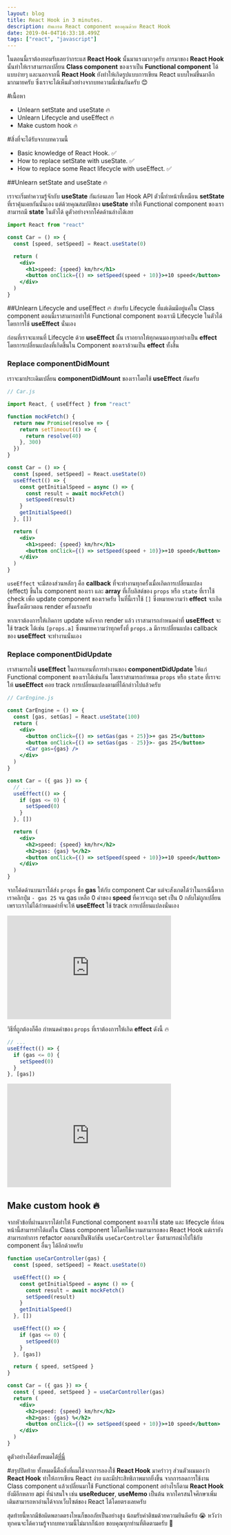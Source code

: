 ```yaml
---
layout: blog
title: React Hook in 3 minutes.
description: อัพเกรด React component ของคุณด้วย React Hook
date: 2019-04-04T16:33:18.499Z
tags: ["react", "javascript"]
---
```


ในตอนนี้เราต้องยอมรับเลยว่ากระแส **React Hook** นั้นมาแรงมากๆครับ การมาของ **React Hook** นั้นทำให้เราสามารถเปลี่ยน **Class component** ของเราเป็น **Functional component** ได้แบบง่ายๆ และนอกจากนี้ **React Hook** ยังทำให้เกิดรูปแบบการเขียน React แบบใหม่ขึ้นมาอีกมากมายครับ ซึ่งเราจะได้เห็นตัวอย่างจากบทความนี้เช่นกันครับ :blush:

#เนื้อหา

- Unlearn setState and useState :fire:
- Unlearn Lifecycle and useEffect :fire:
- Make custom hook :fire:

#สิ่งที่จะได้รับจากบทความนี้

- Basic knowledge of React Hook. :white_check_mark:
- How to replace setState with useState. :white_check_mark:
- How to replace some React lifecycle with useEffect. :white_check_mark:

##Unlearn setState and useState :fire:

เราจะเริ่มทำความรู้จักกับ **useState** กันก่อนเลย โดย Hook API ตัวนี้ทำหน้าที่เหมือน **setState** ที่เราคุ้นเคยกันนั่นเอง แต่ด้วยคุณสมบัติของ **useState** ทำให้ Functional component ของเราสามารถมี **state** ในตัวได้ ดูตัวอย่างจากโค้ดด้านล่างได้เลย

```jsx
import React from "react"

const Car = () => {
  const [speed, setSpeed] = React.useState(0)

  return (
    <div>
      <h1>speed: {speed} km/hr</h1>
      <button onClick={() => setSpeed(speed + 10)}>+10 speed</button>
    </div>
  )
}
```

##Unlearn Lifecycle and useEffect :fire:
สำหรับ Lifecycle ที่แต่เดิมมีอยู่แค่ใน Class component ตอนนี้เราสามารถทำให้ Functional component ของเรามี Lifecycle ในตัวได้ โดยการใช้ **useEffect** นั่นเอง

ก่อนที่เราจะแทนที่ Lifecycle ด้วย **useEffect** นั้น เราอยากให้ทุกคนมองทุกอย่างเป็น **effect** โดยการเปลี่ยนแปลงที่เกิดขึ้นใน Component ของเราล้วนเป็น **effect** ทั้งสิ้น

### Replace componentDidMount

เราจะมาประเดิมเปลี่ยน **componentDidMount** ของเราโดยใช้ **useEffect** กันครับ

```jsx
// Car.js

import React, { useEffect } from "react"

function mockFetch() {
  return new Promise(resolve => {
    return setTimeout(() => {
      return resolve(40)
    }, 300)
  })
}

const Car = () => {
  const [speed, setSpeed] = React.useState(0)
  useEffect(() => {
    const getInitialSpeed = async () => {
      const result = await mockFetch()
      setSpeed(result)
    }
    getInitialSpeed()
  }, [])

  return (
    <div>
      <h1>speed: {speed} km/hr</h1>
      <button onClick={() => setSpeed(speed + 10)}>+10 speed</button>
    </div>
  )
}
```

`useEffect` จะมีสองส่วนหลักๆ คือ **callback** ที่จะทำงานทุกครั้งเมื่อเกิดการเปลี่ยนแปลง (effect) ขึ้นใน component ของเรา และ **array** ที่เก็บลิสต์ของ `props` หรือ `state` ที่เราใช้ check เพื่อ update component ของเราครับ ในที่นี้เราใช้ `[]` ซึ่งหมายความว่า **effect** จะเกิดขึ้นครั้งเดียวตอน render ครั้งแรกครับ

หากเราต้องการให้เกิดการ update หลังจาก render แล้ว เราสามารถกำหนดค่าที่ **useEffect** จะใช้ track ได้เช่น `[props.a]` ซึ่งหมายความว่าทุกครั้งที่ `props.a` มีการเปลี่ยนแปลง callback ของ **useEffect** จะทำงานนั่นเอง

### Replace componentDidUpdate

เราสามารถใช้ **useEffect** ในการแทนที่การทำงานของ **componentDidUpdate** ให้แก่ Functional component ของเราได้เช่นกัน โดยเราสามารถกำหนด `props` หรือ `state` ที่เราจะให้ **useEffect** คอย track การเปลี่ยนแปลงตามที่ได้กล่าวไปแล้วครับ

```jsx
// CarEngine.js

const CarEngine = () => {
  const [gas, setGas] = React.useState(100)
  return (
    <div>
      <button onClick={() => setGas(gas + 25)}>+ gas 25</button>
      <button onClick={() => setGas(gas - 25)}>- gas 25</button>
      <Car gas={gas} />
    </div>
  )
}
```

```jsx
const Car = ({ gas }) => {
  // ...
  useEffect(() => {
    if (gas <= 0) {
      setSpeed(0)
    }
  }, [])

  return (
    <div>
      <h2>speed: {speed} km/hr</h2>
      <h2>gas: {gas} %</h2>
      <button onClick={() => setSpeed(speed + 10)}>+10 speed</button>
    </div>
  )
}
```

จากโค้ดด้านบนเราได้ส่ง `props` ชื่อ **gas** ให้กับ component Car แต่จะสังเกตได้ว่าในกรณีนี้หากเราคลิกปุ่ม `- gas 25` จน gas เหลือ 0 ค่าของ **speed** ที่ควรจะถูก set เป็น 0 กลับไม่ถูกเปลี่ยนเพราะเราไม่ได้กำหนดค่าที่จะให้ **useEffect** ใช้ track การเปลี่ยนแปลงนั่นเอง

<iframe src="https://giphy.com/embed/2kTIBd9BjgppUshNsc" width="380" height="240" frameBorder="0" class="giphy-embed" allowFullScreen></iframe><p><a href="https://giphy.com/gifs/2kTIBd9BjgppUshNsc"></a></p>

วิธีที่ถูกต้องก็คือ กำหนดค่าของ `props` ที่เราต้องการให้เกิด **effect** ดังนี้ :fire: 


```jsx
// ...
useEffect(() => {
  if (gas <= 0) {
    setSpeed(0)
  }
}, [gas])
``` 

<iframe src="https://giphy.com/embed/2kNxjHAzuh9EgIn5wB" width="380" height="240" frameBorder="0" class="giphy-embed" allowFullScreen></iframe><p><a href="https://giphy.com/gifs/2kNxjHAzuh9EgIn5wB"></a></p>

## Make custom hook :fire:

จากหัวข้อที่ผ่านมาเราได้ทำให้ Functional component ของเราใช้ state และ lifecycle ที่ก่อนหน้านี้สามารทำได้แต่ใน Class component ได้โดยใช้ความสามารถของ React Hook แต่เรายังสามารถทำการ refactor ออกมาเป็นฟังก์ชัน `useCarController` ซึ่งสามารถนำไปใช้กับ component อื่นๆ ได้อีกด้วยครับ

```jsx
function useCarController(gas) {
  const [speed, setSpeed] = React.useState(0)

  useEffect(() => {
    const getInitialSpeed = async () => {
      const result = await mockFetch()
      setSpeed(result)
    }
    getInitialSpeed()
  }, [])

  useEffect(() => {
    if (gas <= 0) {
      setSpeed(0)
    }
  }, [gas])

  return { speed, setSpeed }
}
```

```jsx
const Car = ({ gas }) => {
  const { speed, setSpeed } = useCarController(gas)
  return (
    <div>
      <h2>speed: {speed} km/hr</h2>
      <h2>gas: {gas} %</h2>
      <button onClick={() => setSpeed(speed + 10)}>+10 speed</button>
    </div>
  )
}
```

ดูตัวอย่างโค้ดทั้งหมดได้[ที่นี่](https://codesandbox.io/s/2rj04xpxy)

#สรุปปิดท้าย
ทั้งหมดนี้คือสิ่งที่ผมได้จากการลองใช้ **React Hook** มาคร่าวๆ ส่วนตัวผมมองว่า **React Hook** ทำให้การเขียน React ง่าย และมีประสิทธิภาพมากยิ่งขึ้น จากการลดการใช้งาน Class component แล้วเปลี่ยนมาใช้ Functional component อย่างไรก็ตาม **React Hook** ยังมีอีกหลาย api ที่น่าสนใจ เช่น **useReducer**, **useMemo** เป็นต้น หากใครสนใจศึกษาเพิ่มเติมสามารถหาอ่านได้จากเว็บไซต์ของ React ได้โดยตรงเลยครับ

สุดท้ายนี้หากมีข้อผิดพลาดตรงไหนก็ขออภัยเป็นอย่างสูง น้อมรับคำติชมด้วยความยินดีครับ :sob: หวังว่าทุกคนจะได้ความรู้จากบทความนี้ไม่มากก็น้อย ขอบคุณทุกท่านที่ติดตามครับ :pray:
